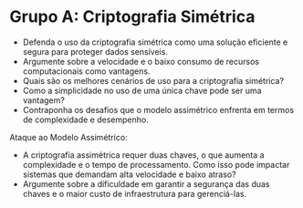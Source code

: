 # Grupo A: Criptografia Simétrica
   - Defenda o uso da criptografia simétrica como uma solução eficiente e segura para proteger dados sensíveis.
   - Argumente sobre a velocidade e o baixo consumo de recursos computacionais como vantagens.
   - Quais são os melhores cenários de uso para a criptografia simétrica?
   - Como a simplicidade no uso de uma única chave pode ser uma vantagem? 
   - Contraponha os desafios que o modelo assimétrico enfrenta em termos de complexidade e desempenho.
   
   Ataque ao Modelo Assimétrico:
   - A criptografia assimétrica requer duas chaves, o que aumenta a complexidade e o tempo de processamento. Como isso pode impactar sistemas que demandam alta velocidade e baixo atraso?
   - Argumente sobre a dificuldade em garantir a segurança das duas chaves e o maior custo de infraestrutura para gerenciá-las.